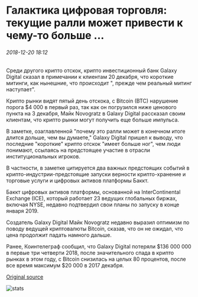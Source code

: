 # Галактика цифровая торговля: текущие ралли может привести к чему-то больше ...

###### 2018-12-20 18:12

Среди другого крипто отскок, крипто инвестиционный банк Galaxy Digital сказал в примечании к клиентам 20 декабря, что короткие митинги, как нынешние, что происходит ", прежде чем реальный митинг наступает".

Крипто рынки видят пятый день отскока, с Bitcoin (BTC) нарушение порога $4 000 в первый раз, так как он погрузился ниже ценового пункта на 3 декабря, Майк Novogratz в Galaxy Digital рассказал своим клиентам, что крипто рынки могут получить еще больше импульса.

В заметке, озаглавленной "почему это ралли может в конечном итоге длится дольше, чем вы думаете," Galaxy Digital пришел к выводу, что последние "короткие" крипто отскок "имеет больше ног", чем люди понимают, ссылаясь на предстоящее участие в отрасли институциональных игроков.

В частности, в заметке цитируется два важных предстоящих событий в крипто-индустрии-предстоящие запуски верности крипто-хранение и торговые услуги и цифровых активов платформы Баккт.

Баккт цифровых активов платформы, основанной на InterContinental Exchange (ICE), который работает 23 ведущих глобальных биржах, включая NYSE, недавно подтвердил свои планы по запуску в конце января 2019.

Создатель Galaxy Digital Майк Novogratz недавно выразил оптимизм по поводу ведущей криптовалюты Bitcoin, сказав, что он не ожидал, что цена продолжит падать намного дальше.

Ранее, Коинтелеграф сообщил, что Galaxy Digital потеряли $136 000 000 в первые три четверти 2018, после значительного спада в крипто рынках в этом году, с Bitcoin снизилась на целых 80 процентов, после все время максимум $20 000 в 2017 декабря.

[Original source](https://cointelegraph.com/news/galaxy-digital-trading-current-rally-could-be-leading-to-something-bigger)

![stats](https://c.statcounter.com/11760860/0/a89fa40b/1/ "stats")